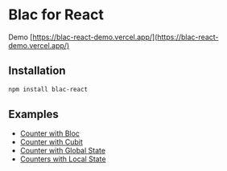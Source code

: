 # Blac for React

Demo [https://blac-react-demo.vercel.app/](https://blac-react-demo.vercel.app/)

## Installation

```bash
npm install blac-react
```

## Examples

- [Counter with Bloc](../../apps/react-demo/ui/examples/CounterWithBloc.tsx)
- [Counter with Cubit](../../apps/react-demo/ui/examples/CounterWithCubit.tsx)
- [Counter with Global State](../../apps/react-demo/ui/examples/CounterWithCubitGlobal.tsx)
- [Counters with Local State](../../apps/react-demo/ui/examples/CounterMultiInstance.tsx)
